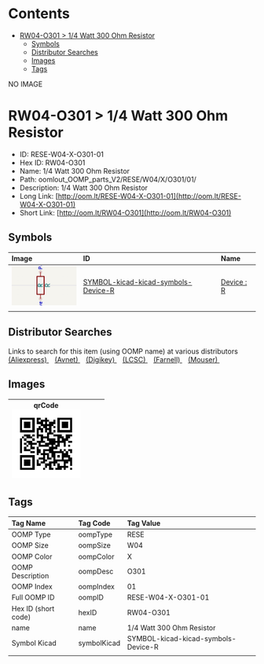 



Contents
========

* [RW04-O301 > 1/4 Watt 300 Ohm Resistor](#rw04-o301--14-watt-300-ohm-resistor)
	* [Symbols](#symbols)
	* [Distributor Searches](#distributor-searches)
	* [Images](#images)
	* [Tags](#tags)
  
NO IMAGE  
# RW04-O301 > 1/4 Watt 300 Ohm Resistor

- ID: RESE-W04-X-O301-01
- Hex ID: RW04-O301
- Name: 1/4 Watt 300 Ohm Resistor
- Path: oomlout_OOMP_parts_V2/RESE/W04/X/O301/01/
- Description: 1/4 Watt 300 Ohm Resistor
- Long Link: [http://oom.lt/RESE-W04-X-O301-01](http://oom.lt/RESE-W04-X-O301-01)
- Short Link: [http://oom.lt/RW04-O301](http://oom.lt/RW04-O301)

## Symbols
  

|Image|ID|Name|
| :--- | :--- | :--- |
|[![](https://raw.githubusercontent.com/oomlout/oomlout_OOMP_eda_V2/main/SYMBOL/kicad/kicad-symbols/Device/R/image_140.png)](https://github.com/oomlout/oomlout_OOMP_eda_V2/tree/main/SYMBOL/kicad/kicad-symbols/Device/R/)|[SYMBOL-kicad-kicad-symbols-Device-R](https://github.com/oomlout/oomlout_OOMP_eda_V2/tree/main/SYMBOL/kicad/kicad-symbols/Device/R/)|[Device : R](https://github.com/oomlout/oomlout_OOMP_eda_V2/tree/main/SYMBOL/kicad/kicad-symbols/Device/R/)|
||||

## Distributor Searches
  
Links to search for this item (using OOMP name) at various distributors  
[(Aliexpress) ](https://www.aliexpress.com/wholesale?SearchText=11171/4+Watt+300+Ohm+Resistor)&nbsp;&nbsp;&nbsp;[(Avnet) ](https://www.avnet.com/shop/us/search/1/4+Watt+300+Ohm+Resistor)&nbsp;&nbsp;&nbsp;[(Digikey) ](https://www.digikey.co.uk/en/products/result?s=1/4+Watt+300+Ohm+Resistor)&nbsp;&nbsp;&nbsp;[(LCSC) ](https://www.lcsc.com/search?q=1/4+Watt+300+Ohm+Resistor)&nbsp;&nbsp;&nbsp;[(Farnell) ](https://uk.farnell.com/search?st=1/4+Watt+300+Ohm+Resistor)&nbsp;&nbsp;&nbsp;[(Mouser) ](https://www.mouser.com/c/?q=1/4+Watt+300+Ohm+Resistor)&nbsp;&nbsp;&nbsp;
## Images
  

|qrCode<br>[![](https://raw.githubusercontent.com/oomlout/oomlout_OOMP_parts_V2/main/RESE/W04/X/O301/01/qrCode_140.png)](https://github.com/oomlout/oomlout_OOMP_parts_V2/tree/main/RESE/W04/X/O301/01/qrCode.png)||||
| :---: | :---: | :---: | :---: |

## Tags
  

|Tag Name|Tag Code|Tag Value|
| :--- | :--- | :--- |
|OOMP Type|oompType|RESE|
|OOMP Size|oompSize|W04|
|OOMP Color|oompColor|X|
|OOMP Description|oompDesc|O301|
|OOMP Index|oompIndex|01|
|Full OOMP ID|oompID|RESE-W04-X-O301-01|
|Hex ID (short code)|hexID|RW04-O301|
|name|name|1/4 Watt 300 Ohm Resistor|
|Symbol Kicad|symbolKicad|SYMBOL-kicad-kicad-symbols-Device-R|
||||

